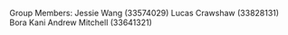 Group Members:
Jessie Wang (33574029)
Lucas Crawshaw (33828131)
Bora Kani
Andrew Mitchell (33641321)
